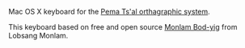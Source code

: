 Mac OS X keyboard for the [Pema Ts'al orthagraphic system](https://github.com/kylepjohnson/pema_tsal_fonts).

This keyboard based on free and open source [Monlam Bod-yig](http://lobsangmonlam.org/Product.html) from Lobsang Monlam.

